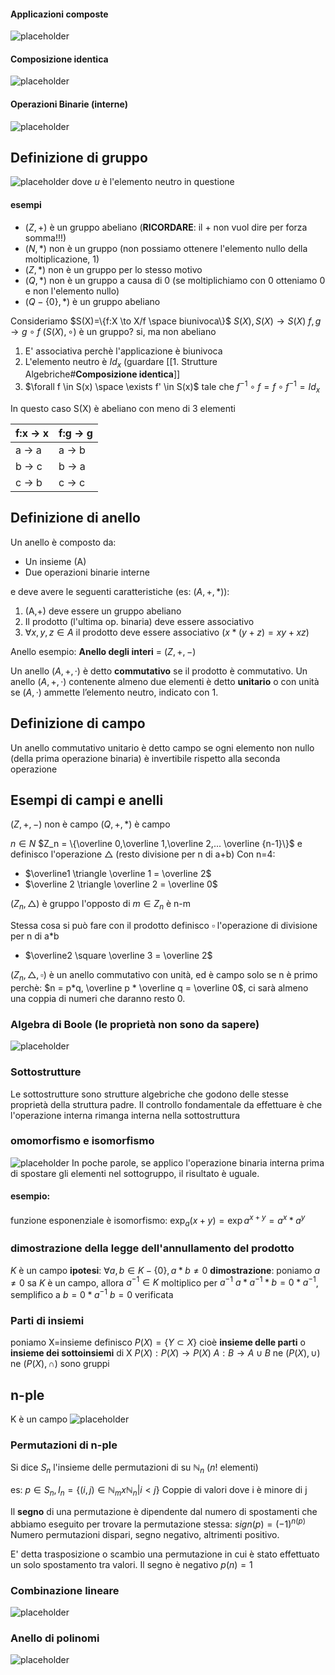 #### **Applicazioni composte**

![placeholder](./imgs/Pasted_image_20230921121604.png)

#### **Composizione identica**

![placeholder](./imgs/Pasted_image_20230921121648.png)

#### **Operazioni Binarie (interne)**

![placeholder](./imgs/Pasted_image_20230921121735.png)

## **Definizione di gruppo**

![placeholder](./imgs/Pasted_image_20230921122208.png)
dove $u$ è l'elemento neutro in questione
#### esempi
- ($Z, +$) è un gruppo abeliano (**RICORDARE**: il $+$ non vuol dire per forza somma!!!)
- $(N,*)$ non è un gruppo (non possiamo ottenere l'elemento nullo della moltiplicazione, 1)
- $(Z,*)$ non è un gruppo per lo stesso motivo
- $(Q,*)$ non è un gruppo a causa di 0 (se moltiplichiamo con 0 otteniamo 0 e non l'elemento nullo)
- $(Q-\{0\},*)$ è un gruppo abeliano

Consideriamo $S(X)=\{f:X \to X/f \space biunivoca\}$
$S(X),S(X) \to S(X)$
$f,g \to g \circ f$
$(S(X),\circ)$ è un gruppo? si, ma non abeliano
1. E' associativa perchè l'applicazione è biunivoca
2. L'elemento neutro è $Id_x$ (guardare [[1. Strutture Algebriche#**Composizione identica**]]
3. $\forall f \in S(x) \space \exists f' \in S(x)$ tale che $f^{-1}\circ f = f\circ f^{-1} = Id_x$

In questo caso S(X) è abeliano con meno di 3 elementi

| f:x -> x | f:g -> g |
|----------|----------|
| a -> a   | a -> b   |
| b -> c   | b -> a   |
| c -> b   | c -> c   |


## Definizione di anello
Un anello è composto da:
- Un insieme (A)
- Due operazioni binarie interne

e deve avere le seguenti caratteristiche (es: $(A,+,*)$):
1. (A,+) deve essere un gruppo abeliano
2. Il prodotto (l'ultima op. binaria) deve essere associativo
3. $\forall x,y,z \in A$ il prodotto deve essere associativo ($x*(y+z) = xy+xz$)

Anello esempio: **Anello degli interi** = $(Z,+,-)$

Un anello $(A, +, ·)$ è detto **commutativo** se il prodotto è commutativo.
Un anello $(A, +, ·)$ contenente almeno due elementi è detto **unitario** o con unità se $(A, ·)$ ammette l’elemento neutro, indicato con 1.

## Definizione di campo

Un anello commutativo unitario è detto campo se ogni elemento non nullo (della prima operazione binaria) è invertibile rispetto alla seconda operazione

## Esempi di campi e anelli

$(Z,+,-)$ non è campo
$(Q,+,*)$ è campo

$n \in N$
$Z_n = \{\overline 0,\overline 1,\overline 2,... \overline {n-1}\}$ e definisco l'operazione $\triangle$ (resto divisione per n di a+b)
Con n=4:
- $\overline1 \triangle \overline 1 = \overline 2$
- $\overline 2 \triangle \overline 2 = \overline 0$

($Z_n,\triangle$) è gruppo
l'opposto di $m \in Z_n$ è n-m

Stessa cosa si può fare con il prodotto
definisco $\square$ l'operazione di divisione per n di a\*b
- $\overline2 \square \overline 3 = \overline 2$

$(Z_n,\triangle,\square)$ è un anello commutativo con unità, ed è campo solo se n è primo perchè:
$n = p*q, \overline p * \overline q = \overline 0$, ci sarà almeno una coppia di numeri che daranno resto 0.



### Algebra di Boole (le proprietà non sono da sapere)
![placeholder](./imgs/Pasted_image_20230921161126.png)

### Sottostrutture
Le sottostrutture sono strutture algebriche che godono delle stesse proprietà della struttura padre.
Il controllo fondamentale da effettuare è che l'operazione interna rimanga interna nella sottostruttura

### omomorfismo e isomorfismo
![placeholder](./imgs/Pasted_image_20230921161424.png)
In poche parole, se applico l'operazione binaria interna prima di spostare gli elementi nel sottogruppo, il risultato è uguale.

#### esempio:
funzione esponenziale è isomorfismo: $\exp_a({x+y}) = \exp{a}^{x+y} = a^x*a^y$ 

### dimostrazione della legge dell'annullamento del prodotto
$K$ è un campo
**ipotesi**: $\forall a,b \in K-\{0\}, a*b\ne 0$
**dimostrazione**: 
poniamo $a\ne0$
sa $K$ è un campo, allora $a^{-1}\in K$
moltiplico per $a^{-1}$
$a*a^{-1}*b=0*a^{-1}$, semplifico a
$b = 0*a^{-1}$
$b = 0$ verificata

### Parti di insiemi
poniamo X=insieme
definisco $P(X)=\{Y\subset X\}$ cioè **insieme delle parti** o **insieme dei sottoinsiemi** di X
$P(X):P(X)\to P(X)$
$A:B\to A \cup B$
ne $(P(X),\cup)$ ne $(P(X),\cap)$ sono gruppi

## n-ple
K è un campo
![placeholder](./imgs/Pasted_image_20230921163416.png)
### Permutazioni di n-ple
Si dice $S_n$ l'insieme delle permutazioni di su $\mathbb N_n$ ($n!$ elementi)

es:
$p \in S_n, I_n = \{(i,j) \in \mathbb N_m x \mathbb N_n | i<j\}$
Coppie di valori dove i è minore di j

Il **segno** di una permutazione è dipendente dal numero di spostamenti che abbiamo eseguito per trovare la permutazione stessa: $sign(p) = (-1)^{n(p)}$
Numero permutazioni dispari, segno negativo, altrimenti positivo.

E' detta trasposizione o scambio una permutazione in cui è stato effettuato un solo spostamento tra valori. Il segno è negativo $p(n) = 1$
### Combinazione lineare
![placeholder](./imgs/Pasted_image_20230921163745.png)

### Anello di polinomi
![placeholder](./imgs/Pasted_image_20230921164008.png)